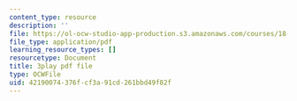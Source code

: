 ```yaml
---
content_type: resource
description: ''
file: https://ol-ocw-studio-app-production.s3.amazonaws.com/courses/18-01sc-single-variable-calculus-fall-2010/42190074376fcf3a91cd261bbd49f82f_HaOHUfymsuk.pdf
file_type: application/pdf
learning_resource_types: []
resourcetype: Document
title: 3play pdf file
type: OCWFile
uid: 42190074-376f-cf3a-91cd-261bbd49f82f
---
```

